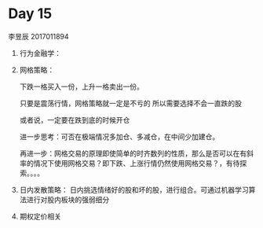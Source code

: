 # Day 15

李昱辰 2017011894

1. 行为金融学：

2. 网格策略：

   下跌一格买入一份，上升一格卖出一份。

   只要是震荡行情，网格策略就一定是不亏的 所以需要选择不会一直跌的股

   或者说，一定要在跌到底的时候开仓

   进一步思考：可否在极端情况多加仓、多减仓，在中间少加建仓。

   再进一步：网格交易的原理即使简单的时齐数列的性质，那么是否可以在有斜率的情况下使用网格交易？即下跌、上涨行情仍然使用网格交易？，有待探索。。。。

3. 日内发散策略：
   日内挑选情绪好的股和坏的股，进行组合。可通过机器学习算法进行对股内板块的强弱细分

4. 期权定价相关

